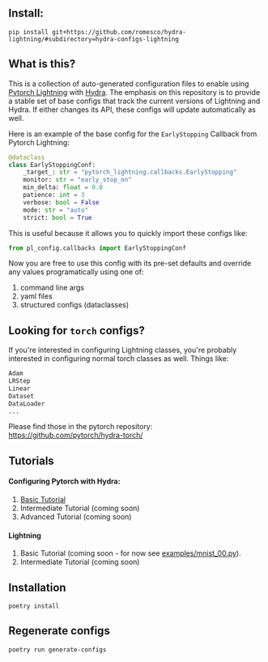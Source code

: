 ## Install:
```
pip install git+https://github.com/romesco/hydra-lightning/#subdirectory=hydra-configs-lightning
```

## What is this?
This is a collection of auto-generated configuration files to enable using [Pytorch Lightning](https://github.com/pytorchlightning/pytorch-lightning) with [Hydra](https://hydra.cc). The emphasis on this repository is to provide a stable set of base configs that track the current versions of Lightning and Hydra. If either changes its API, these configs will update automatically as well.

Here is an example of the base config for the `EarlyStopping` Callback from Pytorch Lightning:

```python
@dataclass
class EarlyStoppingConf:
    _target_: str = "pytorch_lightning.callbacks.EarlyStopping"
    monitor: str = "early_stop_on"
    min_delta: float = 0.0
    patience: int = 3
    verbose: bool = False
    mode: str = "auto"
    strict: bool = True
 ```

This is useful because it allows you to quickly import these configs like:

```python
from pl_config.callbacks import EarlyStoppingConf
```

Now you are free to use this config with its pre-set defaults and override any values programatically using one of:
1. command line args
2. yaml files
3. structured configs (dataclasses)

## Looking for `torch` configs?
If you're interested in configuring Lightning classes, you're probably interested in configuring normal torch classes as well.
Things like:
```python
Adam
LRStep
Linear
Dataset
DataLoader
...
```
Please find those in the pytorch repository:
https://github.com/pytorch/hydra-torch/

## Tutorials

#### Configuring Pytorch with Hydra:
1. [Basic Tutorial](https://github.com/pytorch/hydra-torch/blob/master/examples/mnist_00.md)
2. Intermediate Tutorial (coming soon)
3. Advanced Tutorial (coming soon)

#### Lightning
1. Basic Tutorial (coming soon - for now see [examples/mnist_00.py](examples/mnist_00.py)).
2. Intermediate Tutorial (coming soon)


## Installation

`poetry install`

## Regenerate configs

`poetry run generate-configs`
